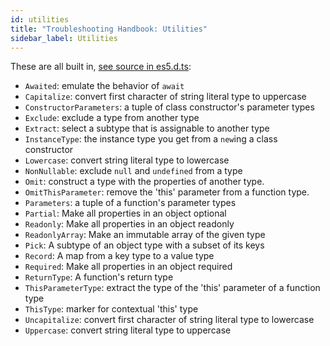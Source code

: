 ```yaml
---
id: utilities
title: "Troubleshooting Handbook: Utilities"
sidebar_label: Utilities
---
```


These are all built in, [see source in es5.d.ts](https://github.com/microsoft/TypeScript/blob/33a34e5b96bfe086266f4765ab9789a2a02507f9/src/lib/es5.d.ts#L1523-L1637):

- `Awaited`: emulate the behavior of `await`
- `Capitalize`: convert first character of string literal type to uppercase
- `ConstructorParameters`: a tuple of class constructor's parameter types
- `Exclude`: exclude a type from another type
- `Extract`: select a subtype that is assignable to another type
- `InstanceType`: the instance type you get from a `new`ing a class constructor
- `Lowercase`: convert string literal type to lowercase
- `NonNullable`: exclude `null` and `undefined` from a type
- `Omit`: construct a type with the properties of another type.
- `OmitThisParameter`: remove the 'this' parameter from a function type.
- `Parameters`: a tuple of a function's parameter types
- `Partial`: Make all properties in an object optional
- `Readonly`: Make all properties in an object readonly
- `ReadonlyArray`: Make an immutable array of the given type
- `Pick`: A subtype of an object type with a subset of its keys
- `Record`: A map from a key type to a value type
- `Required`: Make all properties in an object required
- `ReturnType`: A function's return type
- `ThisParameterType`: extract the type of the 'this' parameter of a function type
- `ThisType`: marker for contextual 'this' type
- `Uncapitalize`: convert first character of string literal type to lowercase
- `Uppercase`: convert string literal type to uppercase
